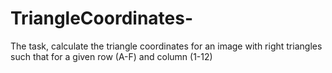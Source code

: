 # TriangleCoordinates-
The task, calculate the triangle coordinates for an image with right triangles such that for a given row (A-F) and column (1-12) 

